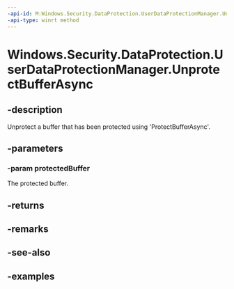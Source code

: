 ```yaml
---
-api-id: M:Windows.Security.DataProtection.UserDataProtectionManager.UnprotectBufferAsync(Windows.Storage.Streams.IBuffer)
-api-type: winrt method
---
```


<!-- Method syntax.
public IAsyncOperation<UserDataBufferUnprotectResult> UserDataProtectionManager.UnprotectBufferAsync(IBuffer protectedBuffer)
-->

# Windows.Security.DataProtection.UserDataProtectionManager.UnprotectBufferAsync

## -description
Unprotect a buffer that has been protected using 'ProtectBufferAsync'.

## -parameters
### -param protectedBuffer
The protected buffer.

## -returns

## -remarks

## -see-also

## -examples

